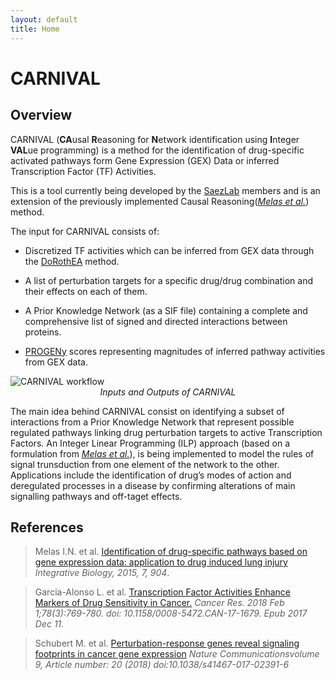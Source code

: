 ```yaml
---
layout: default
title: Home
---
```



# CARNIVAL

## Overview

CARNIVAL (**CA**usal **R**easoning for **N**etwork identification using **I**nteger **VAL**ue programming) is a method for the identification of drug-specific activated pathways form Gene Expression (GEX) Data or inferred Transcription Factor (TF) Activities.

This is a tool currently being developed by the [SaezLab](http://saezlab.org/) members and is an extension of the previously implemented Causal Reasoning([*Melas et al.*](http://pubs.rsc.org/en/content/articlehtml/2015/ib/c4ib00294f)) method.

The input for CARNIVAL consists of:

 * Discretized TF activities which can be inferred from GEX data through the [DoRothEA](https://github.com/saezlab/DoRothEA) method.
 
 * A list of perturbation targets for a specific drug/drug combination and their effects on each of them.
 
 * A Prior Knowledge Network (as a SIF file) containing a complete and comprehensive list of signed and directed interactions between proteins.
 
 * [PROGENy](https://github.com/saezlab/progeny) scores representing magnitudes of inferred pathway activities from GEX data.
 
<img src="/CARNIVAL/public/workflow2.png" alt="CARNIVAL workflow">

<center><i>Inputs and Outputs of CARNIVAL</i></center>


The main idea behind CARNIVAL consist on identifying a subset of interactions from a Prior Knowledge Network that represent possible regulated pathways linking drug perturbation targets to active Transcription Factors. An Integer Linear Programming (ILP) approach (based on a formulation from [*Melas et al.*](http://journals.plos.org/ploscompbiol/article?id=10.1371/journal.pcbi.1003204)), is being implemented to model the rules of signal trunsduction from one element of the network to the other. Applications include the identification of drug’s modes of action and deregulated processes in a disease by confirming alterations of main signalling pathways and off-taget effects.

## References

> Melas I.N. et al. [Identification of drug-specific pathways based on gene expression data: application to drug induced lung injury](http://pubs.rsc.org/en/content/articlehtml/2015/ib/c4ib00294f) _Integrative Biology, 2015, 7, 904_.

> Garcia-Alonso L. et al. [Transcription Factor Activities Enhance Markers of Drug Sensitivity in Cancer.](http://cancerres.aacrjournals.org/content/78/3/769.full) _Cancer Res. 2018 Feb 1;78(3):769-780. doi: 10.1158/0008-5472.CAN-17-1679. Epub 2017 Dec 11._

> Schubert M. et al. [Perturbation-response genes reveal signaling footprints in cancer gene expression](https://www.nature.com/articles/s41467-017-02391-6) _Nature Communicationsvolume 9, Article number: 20 (2018) doi:10.1038/s41467-017-02391-6_
